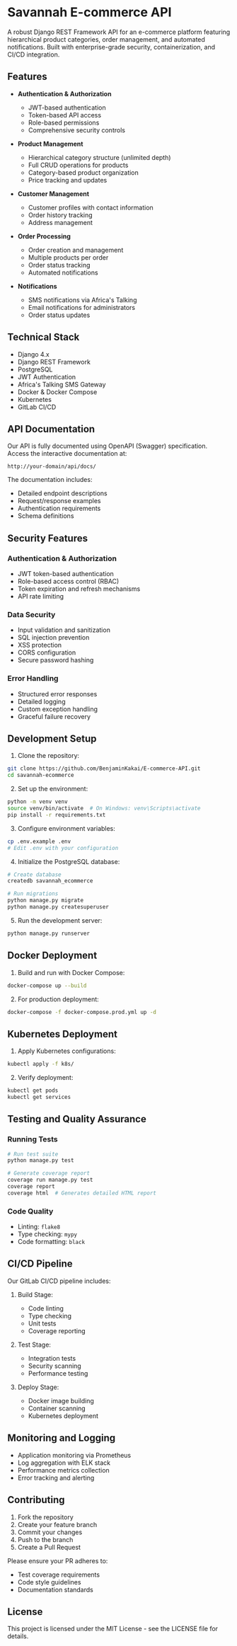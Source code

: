 # Savannah E-commerce API

A robust Django REST Framework API for an e-commerce platform featuring hierarchical product categories, order management, and automated notifications. Built with enterprise-grade security, containerization, and CI/CD integration.

## Features

- **Authentication & Authorization**
  - JWT-based authentication
  - Token-based API access
  - Role-based permissions
  - Comprehensive security controls

- **Product Management**
  - Hierarchical category structure (unlimited depth)
  - Full CRUD operations for products
  - Category-based product organization
  - Price tracking and updates

- **Customer Management**
  - Customer profiles with contact information
  - Order history tracking
  - Address management

- **Order Processing**
  - Order creation and management
  - Multiple products per order
  - Order status tracking
  - Automated notifications

- **Notifications**
  - SMS notifications via Africa's Talking
  - Email notifications for administrators
  - Order status updates

## Technical Stack

- Django 4.x
- Django REST Framework
- PostgreSQL
- JWT Authentication
- Africa's Talking SMS Gateway
- Docker & Docker Compose
- Kubernetes
- GitLab CI/CD

## API Documentation

Our API is fully documented using OpenAPI (Swagger) specification. Access the interactive documentation at:

```
http://your-domain/api/docs/
```

The documentation includes:
- Detailed endpoint descriptions
- Request/response examples
- Authentication requirements
- Schema definitions

## Security Features

### Authentication & Authorization
- JWT token-based authentication
- Role-based access control (RBAC)
- Token expiration and refresh mechanisms
- API rate limiting

### Data Security
- Input validation and sanitization
- SQL injection prevention
- XSS protection
- CORS configuration
- Secure password hashing

### Error Handling
- Structured error responses
- Detailed logging
- Custom exception handling
- Graceful failure recovery

## Development Setup

1. Clone the repository:
```bash
git clone https://github.com/BenjaminKakai/E-commerce-API.git
cd savannah-ecommerce
```

2. Set up the environment:
```bash
python -m venv venv
source venv/bin/activate  # On Windows: venv\Scripts\activate
pip install -r requirements.txt
```

3. Configure environment variables:
```bash
cp .env.example .env
# Edit .env with your configuration
```

4. Initialize the PostgreSQL database:
```bash
# Create database
createdb savannah_ecommerce

# Run migrations
python manage.py migrate
python manage.py createsuperuser
```

5. Run the development server:
```bash
python manage.py runserver
```

## Docker Deployment

1. Build and run with Docker Compose:
```bash
docker-compose up --build
```

2. For production deployment:
```bash
docker-compose -f docker-compose.prod.yml up -d
```

## Kubernetes Deployment

1. Apply Kubernetes configurations:
```bash
kubectl apply -f k8s/
```

2. Verify deployment:
```bash
kubectl get pods
kubectl get services
```

## Testing and Quality Assurance

### Running Tests
```bash
# Run test suite
python manage.py test

# Generate coverage report
coverage run manage.py test
coverage report
coverage html  # Generates detailed HTML report
```

### Code Quality
- Linting: `flake8`
- Type checking: `mypy`
- Code formatting: `black`

## CI/CD Pipeline

Our GitLab CI/CD pipeline includes:

1. Build Stage:
   - Code linting
   - Type checking
   - Unit tests
   - Coverage reporting

2. Test Stage:
   - Integration tests
   - Security scanning
   - Performance testing

3. Deploy Stage:
   - Docker image building
   - Container scanning
   - Kubernetes deployment

## Monitoring and Logging

- Application monitoring via Prometheus
- Log aggregation with ELK stack
- Performance metrics collection
- Error tracking and alerting

## Contributing

1. Fork the repository
2. Create your feature branch
3. Commit your changes
4. Push to the branch
5. Create a Pull Request

Please ensure your PR adheres to:
- Test coverage requirements
- Code style guidelines
- Documentation standards

## License

This project is licensed under the MIT License - see the LICENSE file for details.
